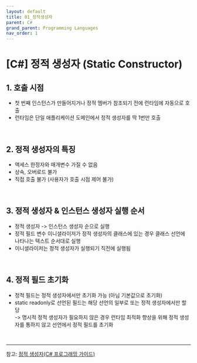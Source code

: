 ```yaml
---
layout: default
title: 01_정적생성자
parent: C#
grand_parent: Programming Languages
nav_order: 1
---
```


# [C#] 정적 생성자 (Static Constructor)

## 1. 호출 시점
- 첫 번째 인스턴스가 만들어지거나 정적 멤버가 참조되기 전에 런타임에 자동으로 호출  
- 런타임은 단일 애플리케이션 도메인에서 정적 생성자를 딱 1번만 호출  

<br/>

## 2. 정적 생성자의 특징
- 액세스 한정자와 매개변수 가질 수 없음  
- 상속, 오버로드 불가  
- 직접 호출 불가 (사용자가 호출 시점 제어 불가)  

<br/>

## 3. 정적 생성자 & 인스턴스 생성자 실행 순서
- 정적 생성자 -> 인스턴스 생성자 순으로 실행
- 정적 필드 변수 이니셜라이저가 정적 생성자의 클래스에 있는 경우 클래스 선언에 나타나는 텍스트 순서대로 실행  
- 이니셜라이저는 정적 생성자가 실행되기 직전에 실행됨  

<br/>

## 4. 정적 필드 초기화
- 정적 필드는 정적 생성자에서만 초기화 가능 (아님 기본값으로 초기화)  
- static readonly로 선언된 필드는 해당 선언의 일부로 또는 정적 생성자에서만 할당   
-> 명시적 정적 생성자가 필요하지 않은 경우 런타임 최적화 향상을 위해 정적 생성자를 통하지 않고 선언에서 정적 필드를 초기화  

<br/>
<hr/>

참고: [정적 생성자(C# 프로그래밍 가이드)](https://learn.microsoft.com/ko-kr/dotnet/csharp/programming-guide/classes-and-structs/static-constructors)
